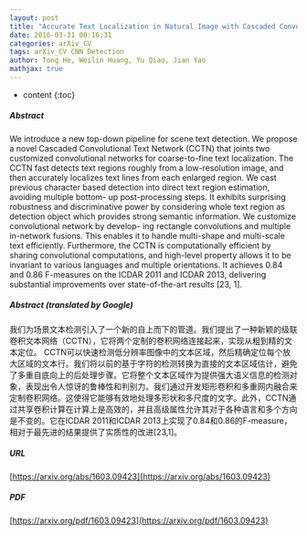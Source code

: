 ```yaml
---
layout: post
title: "Accurate Text Localization in Natural Image with Cascaded Convolutional Text Network"
date: 2016-03-31 00:16:31
categories: arXiv_CV
tags: arXiv_CV CNN Detection
author: Tong He, Weilin Huang, Yu Qiao, Jian Yao
mathjax: true
---
```


* content
{:toc}

##### Abstract
We introduce a new top-down pipeline for scene text detection. We propose a novel Cascaded Convolutional Text Network (CCTN) that joints two customized convolutional networks for coarse-to-fine text localization. The CCTN fast detects text regions roughly from a low-resolution image, and then accurately localizes text lines from each enlarged region. We cast previous character based detection into direct text region estimation, avoiding multiple bottom- up post-processing steps. It exhibits surprising robustness and discriminative power by considering whole text region as detection object which provides strong semantic information. We customize convolutional network by develop- ing rectangle convolutions and multiple in-network fusions. This enables it to handle multi-shape and multi-scale text efficiently. Furthermore, the CCTN is computationally efficient by sharing convolutional computations, and high-level property allows it to be invariant to various languages and multiple orientations. It achieves 0.84 and 0.86 F-measures on the ICDAR 2011 and ICDAR 2013, delivering substantial improvements over state-of-the-art results [23, 1].

##### Abstract (translated by Google)
我们为场景文本检测引入了一个新的自上而下的管道。我们提出了一种新颖的级联卷积文本网络（CCTN），它将两个定制的卷积网络连接起来，实现从粗到精的文本定位。 CCTN可以快速检测低分辨率图像中的文本区域，然后精确定位每个放大区域的文本行。我们将以前的基于字符的检测转换为直接的文本区域估计，避免了多重自底向上的后处理步骤。它将整个文本区域作为提供强大语义信息的检测对象，表现出令人惊讶的鲁棒性和判别力。我们通过开发矩形卷积和多重网内融合来定制卷积网络。这使得它能够有效地处理多形状和多尺度的文字。此外，CCTN通过共享卷积计算在计算上是高效的，并且高级属性允许其对于各种语言和多个方向是不变的。它在ICDAR 2011和ICDAR 2013上实现了0.84和0.86的F-measure，相对于最先进的结果提供了实质性的改进[23,1]。

##### URL
[https://arxiv.org/abs/1603.09423](https://arxiv.org/abs/1603.09423)

##### PDF
[https://arxiv.org/pdf/1603.09423](https://arxiv.org/pdf/1603.09423)

